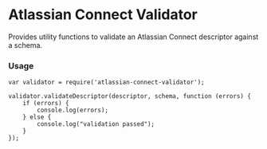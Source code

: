 # Atlassian Connect Validator

Provides utility functions to validate an Atlassian Connect descriptor against a schema.

### Usage

```
var validator = require('atlassian-connect-validator');

validator.validateDescriptor(descriptor, schema, function (errors) {
    if (errors) {
        console.log(errors);
    } else {
        console.log("validation passed");
    }
});
```